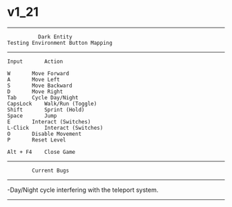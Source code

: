 # v1_21

******************************************************
	    	  Dark Entity
	Testing Environment Button Mapping
******************************************************

   	Input		Action

   	W 		Move Forward
   	A		Move Left
   	S		Move Backward
   	D		Move Right
   	Tab		Cycle Day/Night
   	CapsLock	Walk/Run (Toggle)
   	Shift		Sprint (Hold)
   	Space		Jump
   	E		Interact (Switches)
   	L-Click		Interact (Switches)
   	O		Disable Movement
   	P		Reset Level
   
   	Alt + F4	Close Game
   
******************************************************
	    	Current Bugs
******************************************************

  -Day/Night cycle interfering with the teleport system.
******************************************************

